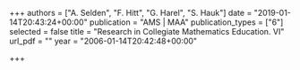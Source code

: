 +++
authors = ["A. Selden", "F. Hitt", "G. Harel", "S. Hauk"]
date = "2019-01-14T20:43:24+00:00"
publication = "AMS | MAA"
publication_types = ["6"]
selected = false
title = "Research in Collegiate Mathematics Education. VI"
url_pdf = ""
year = "2006-01-14T20:42:48+00:00"

+++
